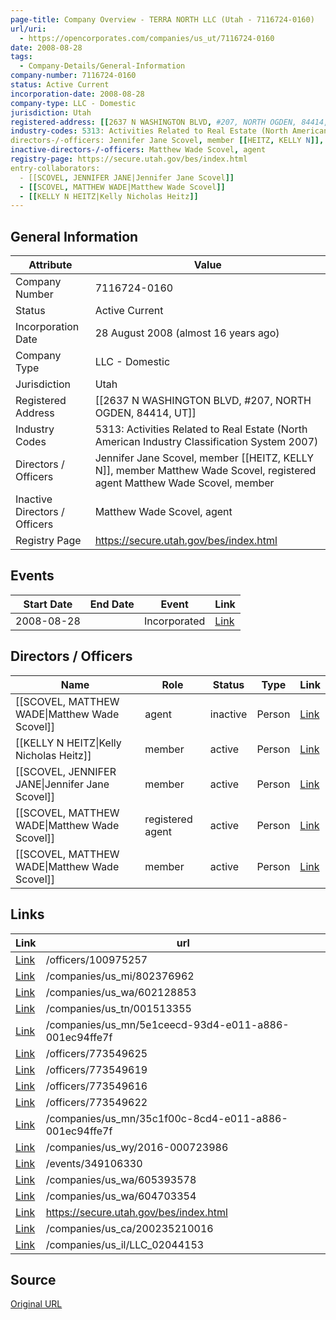 ```yaml
---
page-title: Company Overview - TERRA NORTH LLC (Utah - 7116724-0160)
url/uri:
  - https://opencorporates.com/companies/us_ut/7116724-0160
date: 2008-08-28
tags:
  - Company-Details/General-Information
company-number: 7116724-0160
status: Active Current
incorporation-date: 2008-08-28
company-type: LLC - Domestic
jurisdiction: Utah
registered-address: [[2637 N WASHINGTON BLVD, #207, NORTH OGDEN, 84414, UT]]
industry-codes: 5313: Activities Related to Real Estate (North American Industry Classification System 2007)
directors-/-officers: Jennifer Jane Scovel, member [[HEITZ, KELLY N]], member Matthew Wade Scovel, registered agent Matthew Wade Scovel, member
inactive-directors-/-officers: Matthew Wade Scovel, agent
registry-page: https://secure.utah.gov/bes/index.html
entry-collaborators:
  - [[SCOVEL, JENNIFER JANE|Jennifer Jane Scovel]]
  - [[SCOVEL, MATTHEW WADE|Matthew Wade Scovel]]
  - [[KELLY N HEITZ|Kelly Nicholas Heitz]]
---
```


## General Information
| Attribute          | Value                                       |
|--------------------|---------------------------------------------|
| Company Number     | 7116724-0160                                |
| Status             | Active Current                              |
| Incorporation Date | 28 August 2008 (almost 16 years ago)        |
| Company Type       | LLC - Domestic                              |
| Jurisdiction       | Utah                                        |
| Registered Address | [[2637 N WASHINGTON BLVD, #207, NORTH OGDEN, 84414, UT]] |
| Industry Codes     | 5313: Activities Related to Real Estate (North American Industry Classification System 2007) |
| Directors / Officers | Jennifer Jane Scovel, member [[HEITZ, KELLY N]], member Matthew Wade Scovel, registered agent Matthew Wade Scovel, member |
| Inactive Directors / Officers | Matthew Wade Scovel, agent                  |
| Registry Page      | https://secure.utah.gov/bes/index.html      |

## Events

| Start Date | End Date   | Event                                                   | Link |
|------------|------------|-------------------------------------------------------|------|
| 2008-08-28 |            | Incorporated                                            | [Link](https://opencorporates.com/events/349106330) |

## Directors / Officers
| Name                 | Role            | Status     | Type        | Link |
|----------------------|-----------------|------------|-------------|------|
| [[SCOVEL, MATTHEW WADE\|Matthew Wade Scovel]] | agent           | inactive   | Person      | [Link](https://opencorporates.com/officers/100975257) |
| [[KELLY N HEITZ\|Kelly Nicholas Heitz]] | member          | active     | Person      | [Link](https://opencorporates.com/officers/773549616) |
| [[SCOVEL, JENNIFER JANE\|Jennifer Jane Scovel]] | member          | active     | Person      | [Link](https://opencorporates.com/officers/773549619) |
| [[SCOVEL, MATTHEW WADE\|Matthew Wade Scovel]] | registered agent | active     | Person      | [Link](https://opencorporates.com/officers/773549622) |
| [[SCOVEL, MATTHEW WADE\|Matthew Wade Scovel]] | member          | active     | Person      | [Link](https://opencorporates.com/officers/773549625) |

## Links
| Link   | url                            
|--------|--------------------------------|
| [Link](/officers/100975257) |/officers/100975257           |
| [Link](/companies/us_mi/802376962) |/companies/us_mi/802376962    |
| [Link](/companies/us_wa/602128853) |/companies/us_wa/602128853    |
| [Link](/companies/us_tn/001513355) |/companies/us_tn/001513355    |
| [Link](/companies/us_mn/5e1ceecd-93d4-e011-a886-001ec94ffe7f) |/companies/us_mn/5e1ceecd-93d4-e011-a886-001ec94ffe7f|
| [Link](/officers/773549625) |/officers/773549625           |
| [Link](/officers/773549619) |/officers/773549619           |
| [Link](/officers/773549616) |/officers/773549616           |
| [Link](/officers/773549622) |/officers/773549622           |
| [Link](/companies/us_mn/35c1f00c-8cd4-e011-a886-001ec94ffe7f) |/companies/us_mn/35c1f00c-8cd4-e011-a886-001ec94ffe7f|
| [Link](/companies/us_wy/2016-000723986) |/companies/us_wy/2016-000723986|
| [Link](/events/349106330) |/events/349106330             |
| [Link](/companies/us_wa/605393578) |/companies/us_wa/605393578    |
| [Link](/companies/us_wa/604703354) |/companies/us_wa/604703354    |
| [Link](https://secure.utah.gov/bes/index.html) |https://secure.utah.gov/bes/index.html|
| [Link](/companies/us_ca/200235210016) |/companies/us_ca/200235210016 |
| [Link](/companies/us_il/LLC_02044153) |/companies/us_il/LLC_02044153 |

## Source
[Original URL](https://opencorporates.com/companies/us_ut/7116724-0160)
